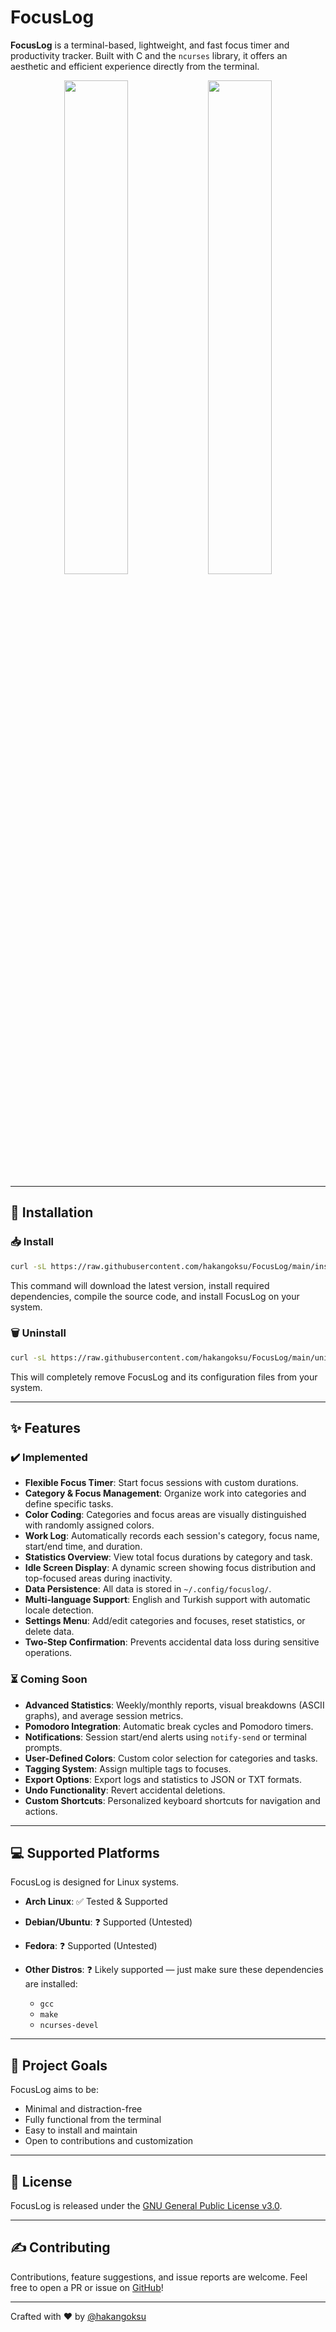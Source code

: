 # FocusLog

**FocusLog** is a terminal-based, lightweight, and fast focus timer and productivity tracker. Built with C and the `ncurses` library, it offers an aesthetic and efficient experience directly from the terminal.
<p align="center">
  <img src="https://github.com/user-attachments/assets/808ac98a-3f5c-42db-9a20-897d394e8613" width="45%" />
  <img src="https://github.com/user-attachments/assets/b517074f-4413-41b6-a488-e941b506e17b" width="45%" />
</p>

---

## 🚀 Installation

### 📥 Install

```bash
curl -sL https://raw.githubusercontent.com/hakangoksu/FocusLog/main/install.sh | bash
```

This command will download the latest version, install required dependencies, compile the source code, and install FocusLog on your system.

### 🗑️ Uninstall

```bash
curl -sL https://raw.githubusercontent.com/hakangoksu/FocusLog/main/uninstall.sh | bash
```

This will completely remove FocusLog and its configuration files from your system.

---

## ✨ Features

### ✔️ Implemented

* **Flexible Focus Timer**: Start focus sessions with custom durations.
* **Category & Focus Management**: Organize work into categories and define specific tasks.
* **Color Coding**: Categories and focus areas are visually distinguished with randomly assigned colors.
* **Work Log**: Automatically records each session's category, focus name, start/end time, and duration.
* **Statistics Overview**: View total focus durations by category and task.
* **Idle Screen Display**: A dynamic screen showing focus distribution and top-focused areas during inactivity.
* **Data Persistence**: All data is stored in `~/.config/focuslog/`.
* **Multi-language Support**: English and Turkish support with automatic locale detection.
* **Settings Menu**: Add/edit categories and focuses, reset statistics, or delete data.
* **Two-Step Confirmation**: Prevents accidental data loss during sensitive operations.

### ⏳ Coming Soon

* **Advanced Statistics**: Weekly/monthly reports, visual breakdowns (ASCII graphs), and average session metrics.
* **Pomodoro Integration**: Automatic break cycles and Pomodoro timers.
* **Notifications**: Session start/end alerts using `notify-send` or terminal prompts.
* **User-Defined Colors**: Custom color selection for categories and tasks.
* **Tagging System**: Assign multiple tags to focuses.
* **Export Options**: Export logs and statistics to JSON or TXT formats.
* **Undo Functionality**: Revert accidental deletions.
* **Custom Shortcuts**: Personalized keyboard shortcuts for navigation and actions.

---

## 💻 Supported Platforms

FocusLog is designed for Linux systems.

* **Arch Linux**: ✅ Tested & Supported
* **Debian/Ubuntu**: ❓ Supported (Untested)
* **Fedora**: ❓ Supported (Untested)
* **Other Distros**: ❓ Likely supported — just make sure these dependencies are installed:

  * `gcc`
  * `make`
  * `ncurses-devel`

---

## 🎯 Project Goals

FocusLog aims to be:

* Minimal and distraction-free
* Fully functional from the terminal
* Easy to install and maintain
* Open to contributions and customization

---

## 📖 License

FocusLog is released under the [GNU General Public License v3.0](https://www.gnu.org/licenses/gpl-3.0.html).

---

## ✍️ Contributing

Contributions, feature suggestions, and issue reports are welcome. Feel free to open a PR or issue on [GitHub](https://github.com/hakangoksu/FocusLog)!

---

Crafted with ❤️ by [@hakangoksu](https://github.com/hakangoksu)
